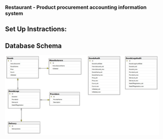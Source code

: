 ### Restaurant - Product procurement accounting information system

## Set Up Instractions:



## Database Schema
![alt text](Screenshots/database_schema.jpg "Database Schema")